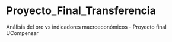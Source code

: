 # Proyecto_Final_Transferencia
Análisis del oro vs indicadores macroeconómicos - Proyecto final UCompensar
